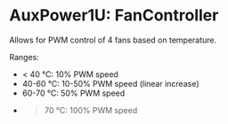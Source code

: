 # AuxPower1U: FanController

Allows for PWM control of 4 fans based on temperature.

Ranges:
* < 40 °C: 10% PWM speed
* 40-60 °C: 10-50% PWM speed (linear increase)
* 60-70 °C: 50% PWM speed
* >70 °C: 100% PWM speed
